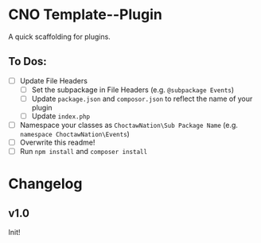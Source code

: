 # CNO Template--Plugin

A quick scaffolding for plugins.

## To Dos:

- [ ] Update File Headers
	- [ ] Set the subpackage in File Headers (e.g. `@subpackage Events`)
	- [ ] Update `package.json` and `composor.json` to reflect the name of your plugin
	- [ ] Update `index.php`
- [ ] Namespace your classes as `ChoctawNation\Sub Package Name` (e.g. `namespace ChoctawNation\Events`)
- [ ] Overwrite this readme!
- [ ] Run `npm install` and `composer install`

# Changelog

## v1.0

Init!